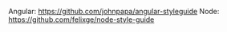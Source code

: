 Angular: https://github.com/johnpapa/angular-styleguide
Node: https://github.com/felixge/node-style-guide
